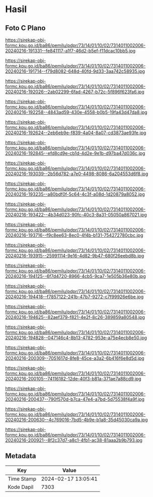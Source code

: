 # Hasil

## Foto C Plano

https://sirekap-obj-formc.kpu.go.id/ba86/pemilu/pdpr/73/14/01/10/02/7314011002006-20240216-191331--fe841117-a1f7-46d2-b5ef-f11dcac10bb5.jpg

https://sirekap-obj-formc.kpu.go.id/ba86/pemilu/pdpr/73/14/01/10/02/7314011002006-20240216-191714--f79d8082-648d-40fd-9d33-3aa742c58935.jpg

https://sirekap-obj-formc.kpu.go.id/ba86/pemilu/pdpr/73/14/01/10/02/7314011002006-20240216-192026--2ab02299-6fad-4267-b72c-5f896f623fa6.jpg

https://sirekap-obj-formc.kpu.go.id/ba86/pemilu/pdpr/73/14/01/10/02/7314011002006-20240216-192258--4843ad59-430e-4558-b0b5-19fa43d47da8.jpg

https://sirekap-obj-formc.kpu.go.id/ba86/pemilu/pdpr/73/14/01/10/02/7314011002006-20240216-192624--2eb6eb9e-f839-4a04-8a07-cd3873ae93fe.jpg

https://sirekap-obj-formc.kpu.go.id/ba86/pemilu/pdpr/73/14/01/10/02/7314011002006-20240216-192845--efd8cd9e-cb1d-4d2e-9e1b-d97ba47d036c.jpg

https://sirekap-obj-formc.kpu.go.id/ba86/pemilu/pdpr/73/14/01/10/02/7314011002006-20240216-193039--2b56d782-a7e0-4498-8086-6a204553d6f8.jpg

https://sirekap-obj-formc.kpu.go.id/ba86/pemilu/pdpr/73/14/01/10/02/7314011002006-20240216-193235--a80bdf0f-5c64-4c3f-a08d-1d20879a8052.jpg

https://sirekap-obj-formc.kpu.go.id/ba86/pemilu/pdpr/73/14/01/10/02/7314011002006-20240216-193422--4b34d023-90fc-40c3-8a31-05050a867021.jpg

https://sirekap-obj-formc.kpu.go.id/ba86/pemilu/pdpr/73/14/01/10/02/7314011002006-20240216-193716--f9c8ee63-8ec0-4f4b-b131-754272780cbc.jpg

https://sirekap-obj-formc.kpu.go.id/ba86/pemilu/pdpr/73/14/01/10/02/7314011002006-20240216-193915--25991114-9e16-4d82-9b47-680f26eebd8b.jpg

https://sirekap-obj-formc.kpu.go.id/ba86/pemilu/pdpr/73/14/01/10/02/7314011002006-20240216-194125--6f7d4720-8966-4cb5-9ca7-1e505b36e80b.jpg

https://sirekap-obj-formc.kpu.go.id/ba86/pemilu/pdpr/73/14/01/10/02/7314011002006-20240216-194418--f7857122-241b-47b7-9272-c7f99926e6be.jpg

https://sirekap-obj-formc.kpu.go.id/ba86/pemilu/pdpr/73/14/01/10/02/7314011002006-20240216-194625--82aef379-f821-4e2f-8c26-389859a80548.jpg

https://sirekap-obj-formc.kpu.go.id/ba86/pemilu/pdpr/73/14/01/10/02/7314011002006-20240216-194828--047146c4-8b13-4782-953e-a75e4ecb8e50.jpg

https://sirekap-obj-formc.kpu.go.id/ba86/pemilu/pdpr/73/14/01/10/02/7314011002006-20240216-200309--7051617d-8fe8-45ce-a3a2-6b416f6e8d5d.jpg

https://sirekap-obj-formc.kpu.go.id/ba86/pemilu/pdpr/73/14/01/10/02/7314011002006-20240216-200105--74116182-12de-40f3-b81a-371ae7a88cd9.jpg

https://sirekap-obj-formc.kpu.go.id/ba86/pemilu/pdpr/73/14/01/10/02/7314011002006-20240216-200437--790f570d-b7ca-47e4-a7bd-5d75538f4a9f.jpg

https://sirekap-obj-formc.kpu.go.id/ba86/pemilu/pdpr/73/14/01/10/02/7314011002006-20240216-200630--4c769016-7bd5-4b9e-b1a8-35d45030ca9a.jpg

https://sirekap-obj-formc.kpu.go.id/ba86/pemilu/pdpr/73/14/01/10/02/7314011002006-20240216-200921--8f2c37d7-a8c1-4fb1-ac38-81aaa2b9b793.jpg


## Metadata

| Key        | Value               |
| ---------- | ------------------- |
| Time Stamp | 2024-02-17 13:05:41 |
| Kode Dapil | 7303                |



